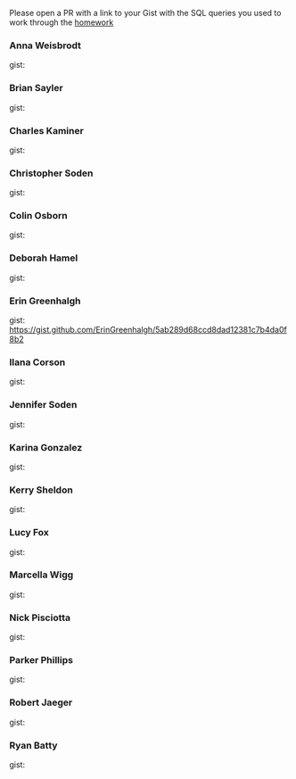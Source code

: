 Please open a PR with a link to your Gist with the SQL queries you used to work through the [homework](https://github.com/turingschool/lesson_plans/blob/master/ruby_03-professional_rails_applications/intermediate_sql.md)

### Anna Weisbrodt

gist:

### Brian Sayler

gist:

### Charles Kaminer

gist:

### Christopher Soden

gist:

### Colin Osborn

gist:

### Deborah Hamel

gist:

### Erin Greenhalgh

gist: https://gist.github.com/ErinGreenhalgh/5ab289d68ccd8dad12381c7b4da0f8b2

### Ilana Corson

gist:

### Jennifer Soden

gist:

### Karina Gonzalez

gist:

### Kerry Sheldon

gist:

### Lucy Fox

gist:

### Marcella Wigg

gist:

### Nick Pisciotta

gist:

### Parker Phillips

gist:

### Robert Jaeger

gist:

### Ryan Batty

gist:
